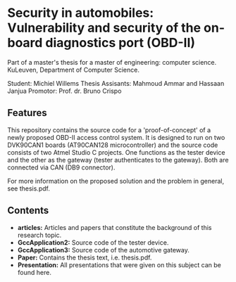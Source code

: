 # Security in automobiles: Vulnerability and security of the on-board diagnostics port (OBD-II)

Part of a master's thesis for a master of engineering: computer science.
KuLeuven, Department of Computer Science.

Student: Michiel Willems
Thesis Assisants: Mahmoud Ammar and Hassaan Janjua
Promotor: Prof. dr. Bruno Crispo

## Features

This repository contains the source code for a 'proof-of-concept' of a newly proposed OBD-II access control system.
It is designed to run on two DVK90CAN1 boards (AT90CAN128 microcontroller) and the source code consists of two Atmel Studio C projects.
One functions as the tester device and the other as the gateway (tester authenticates to the gateway).
Both are connected via CAN (DB9 connector).

For more information on the proposed solution and the problem in general, see thesis.pdf.

## Contents
- **articles:** Articles and papers that constitute the background of this research topic.
- **GccApplication2:** Source code of the tester device.
- **GccApplication3:** Source code of the automotive gateway.
- **Paper:** Contains the thesis text, i.e. thesis.pdf.
- **Presentation:** All presentations that were given on this subject can be found here.

